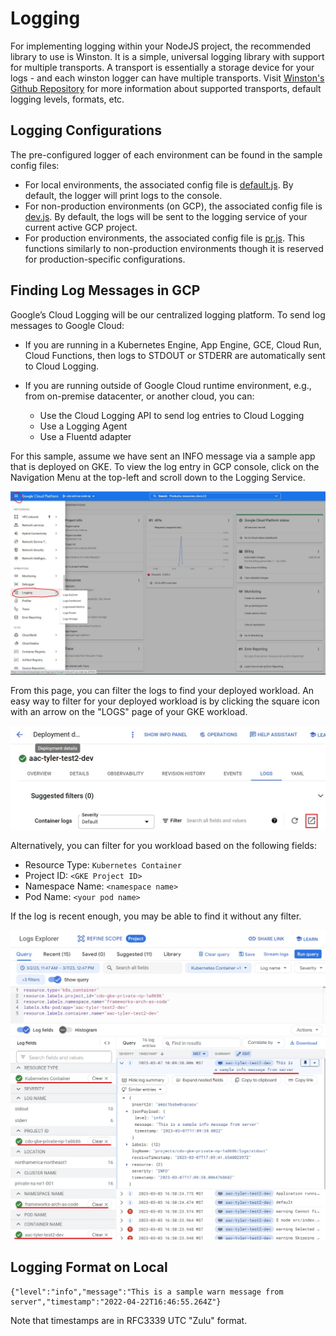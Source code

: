 # **Logging**

For implementing logging within your NodeJS project, the recommended library to use is Winston. It is a simple, universal logging library with support for
multiple transports. A transport is essentially a storage device for your logs - and each winston logger can have multiple transports.
Visit [Winston's Github Repository](https://github.com/winstonjs/winston) for more information about supported transports, default logging levels, formats, etc.

## **Logging Configurations**

The pre-configured logger of each environment can be found in the sample config files:
- For local environments, the associated config file is [default.js](../app/config/default.js). By default, the logger will print logs to the console.
- For non-production environments (on GCP), the associated config file is [dev.js](../app/config/dev.js). By default, the logs will be sent to the logging
service of your current active GCP project.
- For production environments, the associated config file is [pr.js](../app/config/production.js). This functions similarly to non-production environments though it
is reserved for production-specific configurations.

## **Finding Log Messages in GCP**

Google’s Cloud Logging will be our centralized logging platform. To send log messages to Google Cloud:

- If you are running in a Kubernetes Engine, App Engine, GCE, Cloud Run, Cloud Functions, then logs to STDOUT or STDERR are automatically sent to Cloud Logging.

- If you are running outside of Google Cloud runtime environment, e.g., from on-premise datacenter, or another cloud, you can:
  - Use the Cloud Logging API to send log entries to Cloud Logging
  - Use a Logging Agent
  - Use a Fluentd adapter

For this sample, assume we have sent an INFO message via a sample app that is deployed on GKE. To view the log entry in GCP console, click on the Navigation Menu at the top-left and scroll down to the Logging Service.

![alt text](nodeLogs1.jpg)

From this page, you can filter the logs to find your deployed workload. An easy way to filter for your deployed workload is by clicking the square icon with an arrow on the "LOGS" page of your GKE workload.

![alt text](nodeLogs3.jpg)

Alternatively, you can filter for you workload based on the following fields:
- Resource Type: `Kubernetes Container` 
- Project ID: `<GKE Project ID>` 
- Namespace Name: `<namespace name>`
- Pod Name: `<your pod name>`

If the log is recent enough, you may be able to find it without any filter.

![alt text](nodeLogs2.jpg)

## **Logging Format on Local**

```
{"level":"info","message":"This is a sample warn message from server","timestamp":"2022-04-22T16:46:55.264Z"}
```

Note that timestamps are in RFC3339 UTC "Zulu" format.
